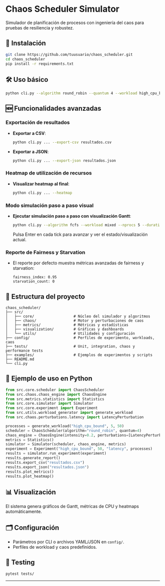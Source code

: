# Chaos Scheduler Simulator

Simulador de planificación de procesos con ingeniería del caos para pruebas de resiliencia y robustez.

## 🚀 Instalación

```bash
git clone https://github.com/tuusuario/chaos_scheduler.git
cd chaos_scheduler
pip install -r requirements.txt
```

## 🛠️ Uso básico

```bash
python cli.py --algorithm round_robin --quantum 4 --workload high_cpu_bound --nprocs 10 --duration 100 --chaos latency memory_fault --intensity 0.3
```

## 🆕 Funcionalidades avanzadas

### Exportación de resultados

- **Exportar a CSV**:
  ```bash
  python cli.py ... --export-csv resultados.csv
  ```
- **Exportar a JSON**:
  ```bash
  python cli.py ... --export-json resultados.json
  ```

### Heatmap de utilización de recursos

- **Visualizar heatmap al final**:
  ```bash
  python cli.py ... --heatmap
  ```

### Modo simulación paso a paso visual

- **Ejecutar simulación paso a paso con visualización Gantt**:
  ```bash
  python cli.py --algorithm fcfs --workload mixed --nprocs 5 --duration 20 --step-by-step
  ```
  Pulsa Enter en cada tick para avanzar y ver el estado/visualización actual.

### Reporte de Fairness y Starvation

- El reporte por defecto muestra métricas avanzadas de fairness y starvation:
  ```
  fairness_index: 0.95
  starvation_count: 0
  ```

## 📂 Estructura del proyecto

```
chaos_scheduler/
├── src/
│   ├── core/                  # Núcleo del simulador y algoritmos
│   ├── chaos/                 # Motor y perturbaciones de caos
│   ├── metrics/               # Métricas y estadísticas
│   ├── visualization/         # Gráficas y dashboards
│   └── utils/                 # Utilidades y configuración
├── config/                    # Perfiles de experimento, workloads, caos
├── tests/                     # Unit, integration, chaos y performance tests
├── examples/                  # Ejemplos de experimentos y scripts
├── README.md
└── cli.py
```

## 🧪 Ejemplo de uso en Python

```python
from src.core.scheduler import ChaosScheduler
from src.chaos.chaos_engine import ChaosEngine
from src.metrics.statistics import Statistics
from src.core.simulator import Simulator
from src.core.experiment import Experiment
from src.utils.workload_generator import generate_workload
from src.chaos.perturbations.latency import LatencyPerturbation

processes = generate_workload("high_cpu_bound", 5, 50)
scheduler = ChaosScheduler(algorithm="round_robin", quantum=4)
chaos_engine = ChaosEngine(intensity=0.2, perturbations=[LatencyPerturbation()])
metrics = Statistics()
simulator = Simulator(scheduler, chaos_engine, metrics)
experiment = Experiment("high_cpu_bound", 50, "latency", processes)
results = simulator.run_experiment(experiment)
results.generate_report()
results.export_csv("resultados.csv")
results.export_json("resultados.json")
results.plot_metrics()
results.plot_heatmap()
```

## 📊 Visualización

El sistema genera gráficos de Gantt, métricas de CPU y heatmaps automáticamente.

## 🗂️ Configuración

- Parámetros por CLI o archivos YAML/JSON en `config/`.
- Perfiles de workload y caos predefinidos.

## 🧪 Testing

```bash
pytest tests/
```

---